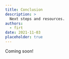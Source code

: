 ```yaml
---
title: Conclusion
description: >
  Next steps and resources.
authors:
  - firt
date: 2021-11-03
placeholder: true
---
```


Coming soon!
